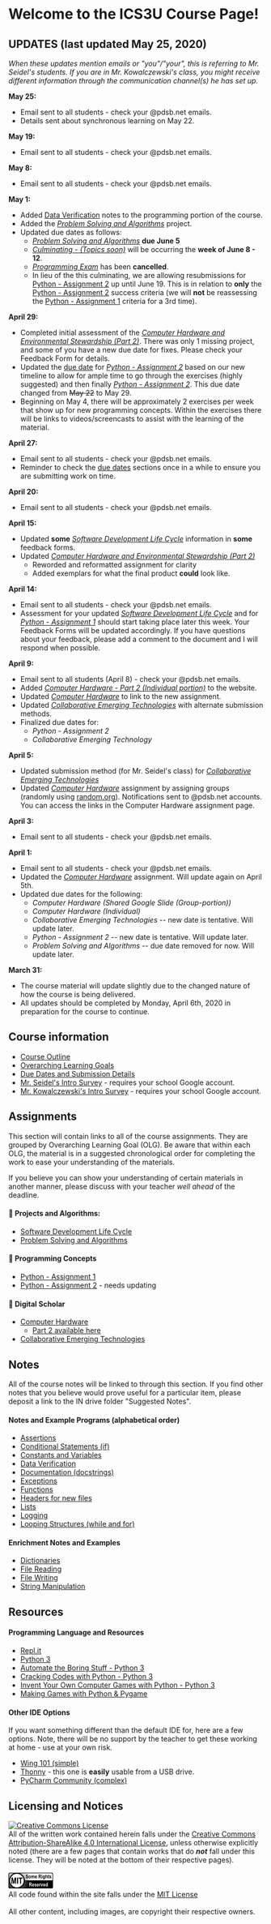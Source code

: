 # Welcome to the ICS3U Course Page!

## **UPDATES (last updated May 25, 2020)**
_When these updates mention emails or "you"/"your", this is referring to Mr. Seidel's students.  If you are in Mr. Kowalczewski's class, you might receive different information through the communication channel(s) he has set up._

**May 25:**
* Email sent to all students - check your @pdsb.net emails.
* Details sent about synchronous learning on May 22.

**May 19:**
* Email sent to all students - check your @pdsb.net emails.

**May 8:**
* Email sent to all students - check your @pdsb.net emails.

**May 1:**
* Added [Data Verification](https://github.com/johnfraserss/ICS3U/tree/master/notes/24%20-%20data%20verification) notes to the programming portion of the course.
* Added the [_Problem Solving and Algorithms_][psa] project.
* Updated due dates as follows:
  *  [_Problem Solving and Algorithms_][psa] **due June 5**
  *  [_Culminating - (Topics soon)_](#) will be occurring the **week of June 8 - 12**. 
  *  [_Programming Exam_](#) has been **cancelled**.
    *  In lieu of the this culminating, we are allowing resubmissions for [Python - Assignment 2][p2] up until June 19.  This is in relation to **only** the [Python - Assignment 2][p2] success criteria (we will **not** be reassessing the [Python - Assignment 1][p1] criteria for a 3rd time).

**April 29:**
* Completed initial assessment of the [_Computer Hardware and Environmental Stewardship (Part 2)_][ches-p2].  There was only 1 missing project, and some of you have a new due date for fixes.  Please check your Feedback Form for details.
* Updated the [due date][ddasd] for [_Python - Assignment 2_][p2] based on our new timeline to allow for ample time to go through the exercises (highly suggested) and then finally [_Python - Assignment 2_][p2].  This due date changed from ~~May 22~~ to May 29.
* Beginning on May 4, there will be approximately 2 exercises per week that show up for new programming concepts.  Within the exercises there will be links to videos/screencasts to assist with the learning of the material. 

**April 27:**
* Email sent to all students - check your @pdsb.net emails.
* Reminder to check the [due dates][ddasd] sections once in a while to ensure you are submitting work on time.

**April 20:**
* Email sent to all students - check your @pdsb.net emails.

**April 15:**
* Updated **some** [_Software Development Life Cycle_][sdlc] information in **some** feedback forms.
* Updated [_Computer Hardware and Environmental Stewardship (Part 2)_][ches-p2]
  * Reworded and reformatted assignment for clarity
  * Added exemplars for what the final product **could** look like.

**April 14:**
* Email sent to all students - check your @pdsb.net emails.
* Assessment for your updated [_Software Development Life Cycle_][sdlc] and for [_Python - Assignment 1_][p1] should start taking place later this week.  Your Feedback Forms will be updated accordingly.  If you have questions about your feedback, please add a comment to the document and I will respond when possible.

**April 9:**
* Email sent to all students (April 8) - check your @pdsb.net emails.
* Added _[Computer Hardware - Part 2 (Individual portion)][ches-p2]_ to the website.
* Updated _[Computer Hardware][ches]_ to link to the new assignment.
* Updated _[Collaborative Emerging Technologies][cet]_ with alternate submission methods.
* Finalized due dates for:
  * _Python - Assignment 2_
  * _Collaborative Emerging Technology_ 

**April 5:**
* Updated submission method (for Mr. Seidel's class) for _[Collaborative Emerging Technologies][cet]_
* Updated _[Computer Hardware][ches]_ assignment by assigning groups (randomly using [random.org](https://www.random.org/lists)).  Notifications sent to @pdsb.net accounts.  You can access the links in the Computer Hardware assignment page.

**April 3:**
* Email sent to all students - check your @pdsb.net emails.

**April 1:**
* Email sent to all students - check your @pdsb.net emails.
* Updated the _[Computer Hardware][ches]_ assignment.  Will update again on April 5th.
* Updated due dates for the following:
  * _Computer Hardware (Shared Google Slide (Group-portion))_
  * _Computer Hardware (Individual)_
  * _Collaborative Emerging Technologies_ -- new date is tentative.  Will update later.
  * _Python - Assignment 2_ -- new date is tentative.  Will update later.
  * _Problem Solving and Algorithms_ -- due date removed for now.  Will update later.

**March 31:**  
* The course material will update slightly due to the changed nature of how the course is being delivered.  
* All updates should be completed by Monday, April 6th, 2020 in preparation for the course to continue.

## Course information
* [Course Outline](./Course-Overview)
* [Overarching Learning Goals](./images/ICS3U.jpg)
* [Due Dates and Submission Details][ddasd]
* [Mr. Seidel's Intro Survey](https://goo.gl/forms/eWq7jPTqtYOku4S32) - requires your school Google account.
* [Mr. Kowalczewski's Intro Survey](https://forms.gle/5jyrysTZoU4qdQ9Z7) - requires your school Google account.

## Assignments

This section will contain links to all of the course assignments.  They are grouped by Overarching Learning Goal (OLG).  Be aware that within each OLG, the material is in a suggested chronological order for completing the work to ease your understanding of the materials.  

If you believe you can show your understanding of certain materials in another manner, please discuss with your teacher _well ahead_ of the deadline.

#### &#x1F4D9; Projects and Algorithms:
* [Software Development Life Cycle][sdlc]
* [Problem Solving and Algorithms][psa]

#### &#x1F4D8; Programming Concepts
* [Python - Assignment 1][p1]
* [Python - Assignment 2][p2] - needs updating

#### &#x1F4D7; Digital Scholar
* [Computer Hardware][ches]
  * [Part 2 available here][ches-p2]
* [Collaborative Emerging Technologies][cet]


## Notes

All of the course notes will be linked to through this section.  If you find other notes that you believe would prove useful for a particular item, please deposit a link to the IN drive folder "Suggested Notes".

#### Notes and Example Programs (alphabetical order)
* [Assertions](https://github.com/mrseidel-classes/ICS3U/tree/master/notes/22%20-%20assertions)
* [Conditional Statements (if)](https://github.com/mrseidel-classes/ICS3U/tree/master/notes/12%20-%20conditional_statements%20(if))
* [Constants and Variables](https://github.com/mrseidel-classes/ICS3U/tree/master/notes/11%20-%20constants_and_variables)
* [Data Verification](https://github.com/johnfraserss/ICS3U/tree/master/notes/24%20-%20data%20verification)
* [Documentation (docstrings)](https://github.com/mrseidel-classes/ICS3U/tree/master/notes/20%20-%20formal_documentation)
* [Exceptions](https://github.com/mrseidel-classes/ICS3U/tree/master/notes/23%20-%20exceptions)
* [Functions](https://github.com/mrseidel-classes/ICS3U/tree/master/notes/15%20-%20functions)
* [Headers for new files](https://github.com/mrseidel-classes/ICS3U/tree/master/notes/00%20-%20new_file)
* [Lists](https://github.com/mrseidel-classes/ICS3U/tree/master/notes/14%20-%20lists)
* [Logging](https://github.com/mrseidel-classes/ICS3U/tree/master/notes/21%20-%20logging)
* [Looping Structures (while and for)](https://github.com/mrseidel-classes/ICS3U/tree/master/notes/13%20-%20looping_structures%20(while%20and%20for))

#### Enrichment Notes and Examples
* [Dictionaries](https://github.com/mrseidel-classes/ICS3U/tree/master/notes/30%20-%20dictionaries)
* [File Reading](https://github.com/mrseidel-classes/ICS3U/tree/master/notes/32a%20-%20file_reading)
* [File Writing](https://github.com/mrseidel-classes/ICS3U/tree/master/notes/32b%20-%20file_writing)
* [String Manipulation](https://github.com/mrseidel-classes/ICS3U/tree/master/notes/31%20-%20string_manipulation)

## Resources
#### Programming Language and Resources
* [Repl.it](https://repl.it/)
* [Python 3](https://www.python.org/downloads/)
* [Automate the Boring Stuff - Python 3](https://automatetheboringstuff.com/)
* [Cracking Codes with Python - Python 3](https://inventwithpython.com/cracking/)
* [Invent Your Own Computer Games with Python - Python 3](http://inventwithpython.com/invent4thed/)
* [Making Games with Python & Pygame](https://inventwithpython.com/pygame/)

#### Other IDE Options
If you want something different than the default IDE for, here are a few options.  Note, there will be no support by the teacher to get these working at home - use at your own risk.
* [Wing 101 (simple)](https://wingware.com/downloads/wingide-101)
* [Thonny](https://thonny.org/) - this one is **easily** usable from a USB drive.
* [PyCharm Community (complex)](https://www.jetbrains.com/pycharm/download/#section=windows)

## Licensing and Notices
<a rel="license" href="http://creativecommons.org/licenses/by-sa/4.0/"><img alt="Creative Commons License" style="border-width:0" src="https://i.creativecommons.org/l/by-sa/4.0/88x31.png" /></a><br/>
All of the written work contained herein falls under the <a rel="license" href="http://creativecommons.org/licenses/by-sa/4.0/">Creative Commons Attribution-ShareAlike 4.0 International License</a>, unless otherwise explicitly noted (there are a few pages that contain works that do _**not**_ fall under this license.  They will be noted at the bottom of their respective pages).<br/><br/>
<a href="https://github.com/mrseidel-classes/ICS3U/blob/master/LICENSE.md" rel="license"><img src="./images/mit.png" /></a><br/>
All code found within the site falls under the [MIT License](https://github.com/mrseidel-classes/ICS3U/blob/master/LICENSE.md)<br/><br/>
All other content, including images, are copyright their respective owners.

[ddasd]: ./Due-Dates-and-Submission-Details
[sdlc]: ./SDLC
[psa]: ./Problem-Solving-and-Algorithms
[p1]: ./Python-Assignment-1
[p2]: ./Python-Assignment-1
[ches]: ./Computer-Hardware
[ches-p2]: ./Computer-Hardware-P2
[cet]: ./Collaborative-Emerging-Technologies
